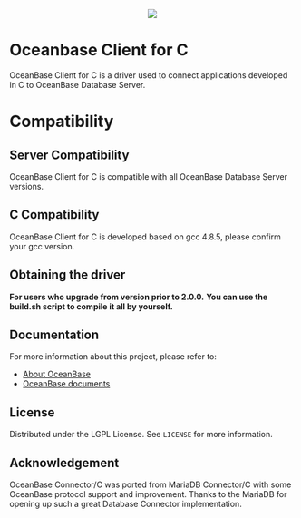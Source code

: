 <p align="center">
  <a href="">
    <img src="https://gw.alipayobjects.com/zos/bmw-prod/d6c1a0b7-c714-4429-8a33-2b394a5c1bf1.svg">
  </a>
</p>

# Oceanbase Client for C
OceanBase Client for C is a  driver used to connect applications developed in C to OceanBase Database Server.

# Compatibility
## Server Compatibility
OceanBase Client for C is compatible with all OceanBase Database Server versions.
## C Compatibility
OceanBase Client for C is developed based on gcc 4.8.5, please confirm your gcc version.
## Obtaining the driver
**For users who upgrade from version prior to 2.0.0.**
**You can use the build.sh script to compile it all by yourself.**
## Documentation
For more information about this project, please refer to: 
* [About OceanBase](https://www.oceanbase.com/)
* [OceanBase documents](https://www.oceanbase.com/docs)
## License

Distributed under the LGPL License. See `LICENSE` for more information.
## Acknowledgement

OceanBase Connector/C was ported from MariaDB Connector/C with some OceanBase protocol support and improvement. Thanks to the MariaDB for opening up such a great Database Connector implementation.